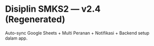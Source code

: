 # Disiplin SMKS2 — v2.4 (Regenerated)
Auto-sync Google Sheets + Multi Peranan + Notifikasi + Backend setup dalam app.
